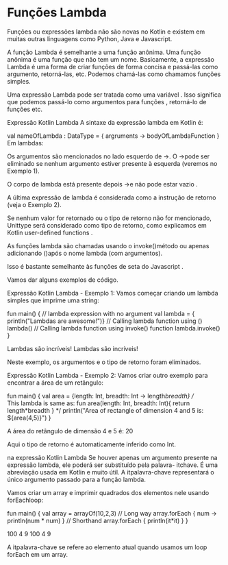 # Funções Lambda

Funções ou expressões lambda não são novas no Kotlin e existem em muitas outras linguagens como Python, Java e Javascript.

A função Lambda é semelhante a uma função anônima. Uma função anônima é uma função que não tem um nome. Basicamente, a expressão Lambda é uma forma de criar funções de forma concisa e passá-las como argumento, retorná-las, etc. Podemos chamá-las como chamamos funções simples.

Uma expressão Lambda pode ser tratada como uma variável . Isso significa que podemos passá-lo como argumentos para funções , retorná-lo de funções etc.

Expressão Kotlin Lambda
A sintaxe da expressão lambda em Kotlin é:

val nameOfLambda : DataType = { argruments -> bodyOfLambdaFunction }
Em lambdas:

Os argumentos são mencionados no lado esquerdo de ->. O ->pode ser eliminado se nenhum argumento estiver presente à esquerda (veremos no Exemplo 1).

O corpo de lambda está presente depois ->e não pode estar vazio .


A última expressão de lambda é considerada como a instrução de retorno (veja o Exemplo 2).

Se nenhum valor for retornado ou o tipo de retorno não for mencionado, Unittype será considerado como tipo de retorno, como explicamos em Kotlin user-defined functions .

As funções lambda são chamadas usando o invoke()método ou apenas adicionando ()após o nome lambda (com argumentos).

Isso é bastante semelhante às funções de seta do Javascript .

Vamos dar alguns exemplos de código.

Expressão Kotlin Lambda - Exemplo 1:
Vamos começar criando um lambda simples que imprime uma string:

fun main() {
    // lambda expression with no argument
    val lambda = { println("Lambdas are awesome!")}
    // Calling lambda function using ()
    lambda()
    // Calling lambda function using invoke() function
    lambda.invoke()
}

Lambdas são incríveis! 
Lambdas são incríveis!

Neste exemplo, os argumentos e o tipo de retorno foram eliminados.


Expressão Kotlin Lambda - Exemplo 2:
Vamos criar outro exemplo para encontrar a área de um retângulo:

fun main() {
    val area = {length: Int, breadth: Int -> length*breadth} 
/*    
    This lambda is same as:
    fun area(length: Int, breadth: Int){
        return length*breadth
    }
*/
    println("Area of rectangle of dimension 4 and 5 is: ${area(4,5)}")
}

A área do retângulo de dimensão 4 e 5 é: 20

Aqui o tipo de retorno é automaticamente inferido como Int.

na expressão Kotlin Lambda
Se houver apenas um argumento presente na expressão lambda, ele poderá ser substituído pela palavra- itchave. É uma abreviação usada em Kotlin e muito útil. A itpalavra-chave representará o único argumento passado para a função lambda.

Vamos criar um array e imprimir quadrados dos elementos nele usando forEachloop:

fun main() {
    val array = arrayOf(10,2,3)
    // Long way
    array.forEach { num -> println(num * num) }
    // Shorthand
    array.forEach { println(it*it) }
}

100 
4 
9 
100 
4 
9

A itpalavra-chave se refere ao elemento atual quando usamos um loop forEach em um array.
